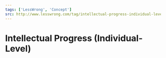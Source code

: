 ```yaml
---
tags: ['LessWrong', 'Concept']
src: http://www.lesswrong.com/tag/intellectual-progress-individual-level
---
```


# Intellectual Progress (Individual-Level)

